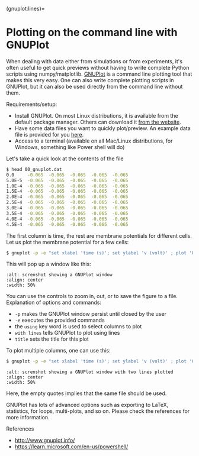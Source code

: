 (gnuplot:lines)=
# Plotting on the command line with GNUPlot

When dealing with data either from simulations or from experiments, it's often useful to get quick previews without having to write complete Python scripts using numpy/matplotlib.
[GNUPlot](http://www.gnuplot.info/) is a command line plotting tool that makes this very easy.
One can also write complete plotting scripts in GNUPlot, but it can also be used directly from the command line without them.

Requirements/setup:

- Install GNUPlot. On most Linux distributions, it is available from the default package manager. Others can download it [from the website](http://www.gnuplot.info/download.html).
- Have some data files you want to quickly plot/preview. An example data file is provided for you [here](./data/00_gnuplot.dat).
- Access to a terminal (available on all Mac/Linux distributions, for Windows, something like Power shell will do)


Let's take a quick look at the contents of the file

```bash
$ head 00_gnuplot.dat
0.0     -0.065  -0.065  -0.065  -0.065  -0.065
5.0E-5  -0.065  -0.065  -0.065  -0.065  -0.065
1.0E-4  -0.065  -0.065  -0.065  -0.065  -0.065
1.5E-4  -0.065  -0.065  -0.065  -0.065  -0.065
2.0E-4  -0.065  -0.065  -0.065  -0.065  -0.065
2.5E-4  -0.065  -0.065  -0.065  -0.065  -0.065
3.0E-4  -0.065  -0.065  -0.065  -0.065  -0.065
3.5E-4  -0.065  -0.065  -0.065  -0.065  -0.065
4.0E-4  -0.065  -0.065  -0.065  -0.065  -0.065
4.5E-4  -0.065  -0.065  -0.065  -0.065  -0.065
```

The first column is time, the rest are membrane potentials for different cells.
Let us plot the membrane potential for a few cells:

```bash
$ gnuplot -p -e "set xlabel 'time (s)'; set ylabel 'v (volt)' ; plot '00_gnuplot.dat' using 1:2 with lines title 'cell1'"
```
This will pop up a window like this:

```{figure} images/00_gnuplot_1.png
:alt: screnshot showing a GNUPlot window
:align: center
:width: 50%
```

You can use the controls to zoom in, out, or to save the figure to a file.
Explanation of options and commands:

- `-p` makes the GNUPlot window persist until closed by the user
- `-e` executes the provided commands
- the `using` key word is used to select columns to plot
- `with lines` tells GNUPlot to plot using lines
- `title` sets the title for this plot


To plot multiple columns, one can use this:
```bash
$ gnuplot -p -e "set xlabel 'time (s)'; set ylabel 'v (volt)' ; plot '00_gnuplot.dat' using 1:2 with lines title 'cell1', '' using 1:3 with lines title 'cell2'"
```
```{figure} images/00_gnuplot_2.png
:alt: screnshot showing a GNUPlot window with two lines plotted
:align: center
:width: 50%
```

Here, the empty quotes implies that the same file should be used.

GNUPlot has lots of advanced options such as exporting to LaTeX, statistics, for loops, multi-plots, and so on.
Please check the references for more information.

References

- http://www.gnuplot.info/
- https://learn.microsoft.com/en-us/powershell/
